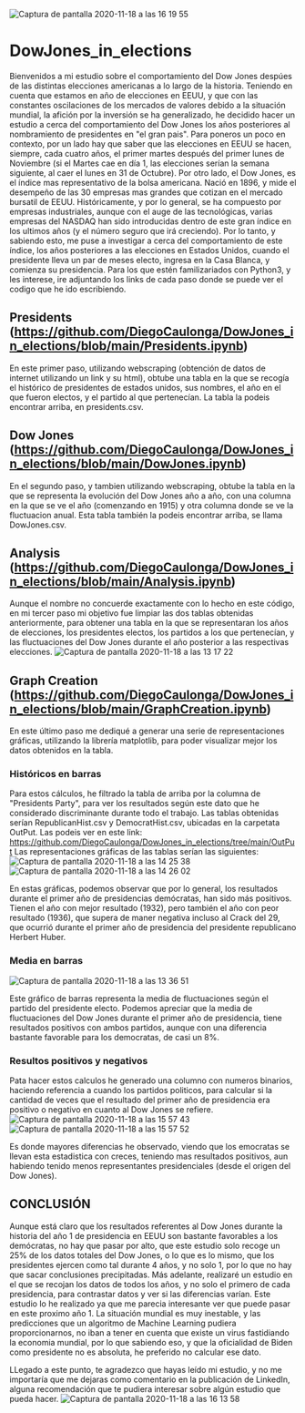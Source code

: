 ![Captura de pantalla 2020-11-18 a las 16 19 55](https://user-images.githubusercontent.com/69120593/99549429-ebff5580-29b9-11eb-8b35-c14891720333.png)



# DowJones_in_elections
Bienvenidos a mi estudio sobre el comportamiento del Dow Jones despúes de las distintas elecciones americanas a lo largo de la historia. Teniendo en cuenta que estamos en año de elecciones en EEUU, y que con las constantes oscilaciones de los mercados de valores debido a la situación mundial, la afición por la inversión se ha generalizado, he decidido hacer un estudio a cerca del comportamiento del Dow Jones los años posteriores al nombramiento de presidentes en "el gran pais". Para poneros un poco en contexto, por un lado hay que saber que las elecciones en EEUU se hacen, siempre, cada cuatro años, el primer martes después del primer lunes de Noviembre (si el Martes cae en día 1, las elecciones serían la semana siguiente, al caer el lunes en 31 de Octubre). Por otro lado, el Dow Jones, es el índice mas representativo de la bolsa americana. Nació en 1896, y mide el desempeño de las 30 empresas mas grandes que cotizan en el mercado bursatil de EEUU. Históricamente, y por lo general, se ha compuesto por empresas industriales, aunque con el auge de las tecnológicas, varias empresas del NASDAQ han sido introducidas dentro de este gran índice en los ultimos años (y el número seguro que irá creciendo). 
Por lo tanto, y sabiendo esto, me puse a investigar a cerca del comportamiento de este índice, los años posteriores a las elecciones en Estados Unidos, cuando el presidente lleva un par de meses electo, ingresa en la Casa Blanca, y comienza su presidencia. 
Para los que estén familizariados con Python3, y les interese, ire adjuntando los links de cada paso donde se puede ver el codigo que he ido escribiendo.

## Presidents (https://github.com/DiegoCaulonga/DowJones_in_elections/blob/main/Presidents.ipynb)
En este primer paso, utilizando webscraping (obtención de datos de internet utilizando un link y su html), obtube una tabla en la que se recogía el histórico de presidentes de estados unidos, sus nombres, el año en el que fueron electos, y el partido al que pertenecían. La tabla la podeis encontrar arriba, en presidents.csv.

## Dow Jones (https://github.com/DiegoCaulonga/DowJones_in_elections/blob/main/DowJones.ipynb)
En el segundo paso, y tambien utilizando webscraping, obtube la tabla en la que se representa la evolución del Dow Jones año a año, con una columna en la que se ve el año (comenzando en 1915) y otra columna donde se ve la fluctuacion anual. Esta tabla también la podeis encontrar arriba, se llama DowJones.csv.

## Analysis (https://github.com/DiegoCaulonga/DowJones_in_elections/blob/main/Analysis.ipynb)
Aunque el nombre no concuerde exactamente con lo hecho en este código, en mi tercer paso mi objetivo fue limpiar las dos tablas obtenidas anteriormente, para obtener una tabla en la que se representaran los años de elecciones, los presidentes electos, los partidos a los que pertenecían, y las fluctuaciones del Dow Jones durante el año posterior a las respectivas elecciones. 
![Captura de pantalla 2020-11-18 a las 13 17 22](https://user-images.githubusercontent.com/69120593/99530525-b6e70900-29a1-11eb-8a77-bfca3f652ed2.png)

## Graph Creation (https://github.com/DiegoCaulonga/DowJones_in_elections/blob/main/GraphCreation.ipynb)
En este último paso me dediqué a generar una serie de representaciones gráficas, utilizando la librería matplotlib, para poder visualizar mejor los datos obtenidos en la tabla.

### Históricos en barras
Para estos cálculos, he filtrado la tabla de arriba por la columna de "Presidents Party", para ver los resultados según este dato que he considerado discriminante durante todo el trabajo. Las tablas obtenidas serían RepublicanHist.csv y DemocratHist.csv, ubicadas en la carpetata OutPut. Las podeis ver en este link: https://github.com/DiegoCaulonga/DowJones_in_elections/tree/main/OutPut
Las representaciones gráficas de las tablas serían las siguientes:     
![Captura de pantalla 2020-11-18 a las 14 25 38](https://user-images.githubusercontent.com/69120593/99536037-13e6bd00-29aa-11eb-9097-736560be5da5.png)
![Captura de pantalla 2020-11-18 a las 14 26 02](https://user-images.githubusercontent.com/69120593/99536074-1fd27f00-29aa-11eb-9355-d15755bc18bd.png)

En estas gráficas, podemos observar que por lo general, los resultados durante el primer año de presidencias demócratas, han sido más positivos. Tienen el año con mejor resultado (1932), pero también el año con peor resultado (1936), que supera de maner negativa incluso al Crack del 29, que ocurrió durante el primer año de presidencia del presidente republicano Herbert Huber. 


### Media en barras
![Captura de pantalla 2020-11-18 a las 13 36 51](https://user-images.githubusercontent.com/69120593/99531539-2c9fa480-29a3-11eb-97ff-edbbbeea9a64.png)

Este gráfico de barras representa la media de fluctuaciones según el partido del presidente electo. Podemos apreciar que la media de fluctuaciones del Dow Jones durante el primer año de presidencia, tiene resultados positivos con ambos partidos, aunque con una diferencia bastante favorable para los democratas, de casi un 8%.

### Resultos positivos y negativos
Pata hacer estos calculos he generado una columno con numeros binarios, haciendo referencia a cuando los partidos politicos, para calcular si la cantidad de veces que el resultado del primer año de presidencia era positivo o negativo en cuanto al Dow Jones se refiere.
![Captura de pantalla 2020-11-18 a las 15 57 43](https://user-images.githubusercontent.com/69120593/99546633-eb18f480-29b6-11eb-98c8-bfd88720f17a.png)
![Captura de pantalla 2020-11-18 a las 15 57 52](https://user-images.githubusercontent.com/69120593/99546836-23203780-29b7-11eb-800b-032c06b13d64.png)

Es donde mayores diferencias he observado, viendo que los emocratas se llevan esta estadistica con creces, teniendo mas resultados positivos, aun habiendo tenido menos representantes presidenciales (desde el origen del Dow Jones).


## CONCLUSIÓN
Aunque está claro que los resultados referentes al Dow Jones durante la historia del año 1 de presidencia en EEUU son bastante favorables a los demócratas, no hay que pasar por alto, que este estudio solo recoge un 25% de los datos totales del Dow Jones, o lo que es lo mismo, que los presidentes ejercen como tal durante 4 años, y no solo 1, por lo que no hay que sacar conclusiones precipitadas. Más adelante, realizaré un estudio en el que se recojan los datos de todos los años, y no solo el primero de cada presidencia, para contrastar datos y ver si las diferencias varían. Este estudio lo he realizado ya que me parecia interesante ver que puede pasar en este proximo año 1. La situación mundial es muy inestable, y las predicciones que un algoritmo de Machine Learning pudiera proporcionarnos, no iban a tener en cuenta que existe un virus fastidiando la economia mundial, por lo que sabiendo eso, y que la oficialidad de Biden como presidente no es absoluta, he preferido no calcular ese dato. 

LLegado a este punto, te agradezco que hayas leído mi estudio, y no me importaría que me dejaras como comentario en la publicación de LinkedIn, alguna recomendación que te pudiera interesar sobre algún estudio que pueda hacer. 
![Captura de pantalla 2020-11-18 a las 16 13 58](https://user-images.githubusercontent.com/69120593/99548589-1ac8fc00-29b9-11eb-8227-2b116f9ce440.png)



